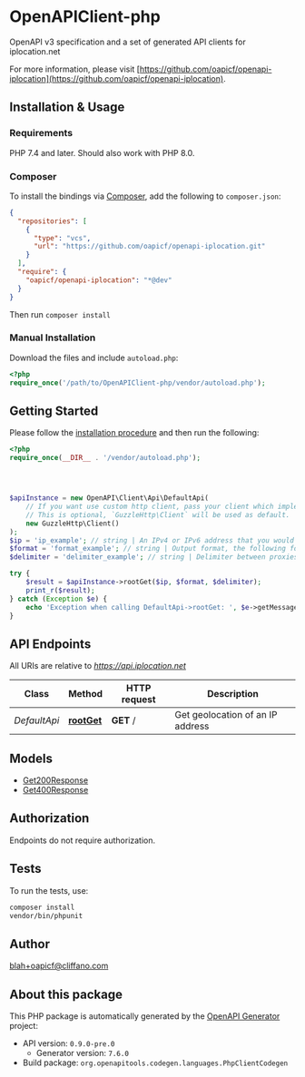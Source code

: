 # OpenAPIClient-php

OpenAPI v3 specification and a set of generated API clients for iplocation.net

For more information, please visit [https://github.com/oapicf/openapi-iplocation](https://github.com/oapicf/openapi-iplocation).

## Installation & Usage

### Requirements

PHP 7.4 and later.
Should also work with PHP 8.0.

### Composer

To install the bindings via [Composer](https://getcomposer.org/), add the following to `composer.json`:

```json
{
  "repositories": [
    {
      "type": "vcs",
      "url": "https://github.com/oapicf/openapi-iplocation.git"
    }
  ],
  "require": {
    "oapicf/openapi-iplocation": "*@dev"
  }
}
```

Then run `composer install`

### Manual Installation

Download the files and include `autoload.php`:

```php
<?php
require_once('/path/to/OpenAPIClient-php/vendor/autoload.php');
```

## Getting Started

Please follow the [installation procedure](#installation--usage) and then run the following:

```php
<?php
require_once(__DIR__ . '/vendor/autoload.php');




$apiInstance = new OpenAPI\Client\Api\DefaultApi(
    // If you want use custom http client, pass your client which implements `GuzzleHttp\ClientInterface`.
    // This is optional, `GuzzleHttp\Client` will be used as default.
    new GuzzleHttp\Client()
);
$ip = 'ip_example'; // string | An IPv4 or IPv6 address that you would like to lookup.
$format = 'format_example'; // string | Output format, the following formats are supported: plain xml json jsonp php csv serialized
$delimiter = 'delimiter_example'; // string | Delimiter between proxies. Can be used only with format plain. The following types are supported: 1 for \"\\n\", 2 for \"<br>\".

try {
    $result = $apiInstance->rootGet($ip, $format, $delimiter);
    print_r($result);
} catch (Exception $e) {
    echo 'Exception when calling DefaultApi->rootGet: ', $e->getMessage(), PHP_EOL;
}

```

## API Endpoints

All URIs are relative to *https://api.iplocation.net*

Class | Method | HTTP request | Description
------------ | ------------- | ------------- | -------------
*DefaultApi* | [**rootGet**](docs/Api/DefaultApi.md#rootget) | **GET** / | Get geolocation of an IP address

## Models

- [Get200Response](docs/Model/Get200Response.md)
- [Get400Response](docs/Model/Get400Response.md)

## Authorization
Endpoints do not require authorization.

## Tests

To run the tests, use:

```bash
composer install
vendor/bin/phpunit
```

## Author

blah+oapicf@cliffano.com

## About this package

This PHP package is automatically generated by the [OpenAPI Generator](https://openapi-generator.tech) project:

- API version: `0.9.0-pre.0`
    - Generator version: `7.6.0`
- Build package: `org.openapitools.codegen.languages.PhpClientCodegen`
